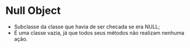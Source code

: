 # Null Object

- Subclasse da classe que havia de ser checada se era NULL;
- É uma classe vazia, já que todos seus métodos não realizam nenhuma ação.